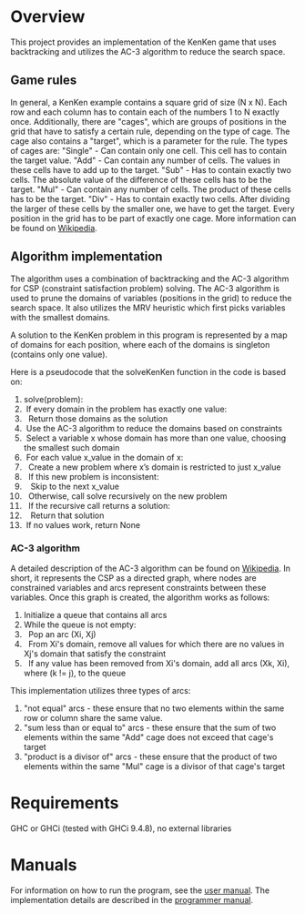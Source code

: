 # Overview


This project provides an implementation of the KenKen game that uses backtracking and utilizes the AC-3 algorithm to reduce the search space. 


## Game rules


In general, a KenKen example contains a square grid of size (N x N). Each row and each column has to contain each of the numbers 1 to N exactly once. Additionally, there are "cages", which are groups of positions in the grid that have to satisfy a certain rule, depending on the type of cage. The cage also contains a "target", which is a parameter for the rule. The types of cages are:
"Single" - Can contain only one cell. This cell has to contain the target value. 
"Add" - Can contain any number of cells. The values in these cells have to add up to the target. 
"Sub" - Has to contain exactly two cells. The absolute value of the difference of these cells has to be the target. 
"Mul" - Can contain any number of cells. The product of these cells has to be the target.
"Div" - Has to contain exactly two cells. After dividing the larger of these cells by the smaller one, we have to get the target. 
Every position in the grid has to be part of exactly one cage. More information can be found on [Wikipedia](https://en.wikipedia.org/wiki/KenKen). 


## Algorithm implementation


The algorithm uses a combination of backtracking and the AC-3 algorithm for CSP (constraint satisfaction problem) solving. The AC-3 algorithm is used to prune the domains of variables (positions in the grid) to reduce the search space. It also utilizes the MRV heuristic which first picks variables with the smallest domains. 


A solution to the KenKen problem in this program is represented by a map of domains for each position, where each of the domains is singleton (contains only one value). 


Here is a pseudocode that the solveKenKen function in the code is based on:
1. solve(problem):
2. &nbsp;If every domain in the problem has exactly one value:
3. &nbsp;&nbsp;Return those domains as the solution
4. &nbsp;Use the AC-3 algorithm to reduce the domains based on constraints
5. &nbsp;Select a variable x whose domain has more than one value, choosing the smallest such domain
6. &nbsp;For each value x\_value in the domain of x:
7. &nbsp;&nbsp;Create a new problem where x’s domain is restricted to just x\_value
8. &nbsp;&nbsp;If this new problem is inconsistent:
9. &nbsp;&nbsp;&nbsp;Skip to the next x\_value
10. &nbsp;&nbsp;Otherwise, call solve recursively on the new problem
11. &nbsp;&nbsp;If the recursive call returns a solution:
12. &nbsp;&nbsp;&nbsp;Return that solution
13. &nbsp;If no values work, return None


### AC-3 algorithm


A detailed description of the AC-3 algorithm can be found on [Wikipedia](https://en.wikipedia.org/wiki/AC-3\_algorithm). In short, it represents the CSP as a directed graph, where nodes are constrained variables and arcs represent constraints between these variables. Once this graph is created, the algorithm works as follows:
1. Initialize a queue that contains all arcs
2. While the queue is not empty:
3. &nbsp; Pop an arc (Xi, Xj)
4. &nbsp; From Xi's domain, remove all values for which there are no values in Xj's domain that satisfy the constraint
5. &nbsp; If any value has been removed from Xi's domain, add all arcs (Xk, Xi), where (k != j), to the queue


This implementation utilizes three types of arcs:
1. "not equal" arcs - these ensure that no two elements within the same row or column share the same value. 
2. "sum less than or equal to" arcs - these ensure that the sum of two elements within the same "Add" cage does not exceed that cage's target
3. "product is a divisor of" arcs - these ensure that the product of two elements within the same "Mul" cage is a divisor of that cage's target


# Requirements


GHC or GHCi (tested with GHCi 9.4.8), no external libraries


# Manuals


For information on how to run the program, see the [user manual](docs/user-manual.md). The implementation details are described in the [programmer manual](docs/programmer-manual.md). 

